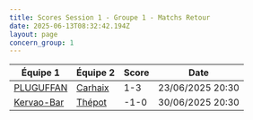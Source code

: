 ```yaml
---
title: Scores Session 1 - Groupe 1 - Matchs Retour
date: 2025-06-13T08:32:42.194Z
layout: page
concern_group: 1
---
```




| Équipe 1 | Équipe 2 | Score | Date |
|----------|----------|-------|------|
| [PLUGUFFAN](/teams/PLUGUFFAN) | [Carhaix](/teams/Carhaix) | 1-3 | 23/06/2025 20:30 |
| [Kervao-Bar](/teams/Kervao-Bar) | [Thépot](/teams/Thépot) | -1-0 | 30/06/2025 20:30 |
